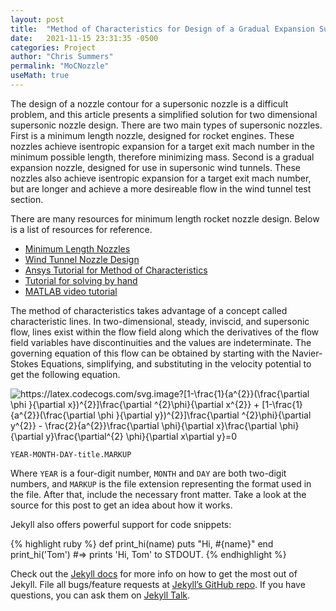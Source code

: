 ```yaml
---
layout: post
title:  "Method of Characteristics for Design of a Gradual Expansion Supersonic Wind Tunnel Nozzle"
date:   2021-11-15 23:31:35 -0500
categories: Project
author: "Chris Summers"
permalink: "MoCNozzle"
useMath: true
---
```

The design of a nozzle contour for a supersonic nozzle is a difficult problem, and this article presents a simplified solution for two dimensional supersonic nozzle design. There are two main types of supersonic nozzles.
First is a minimum length nozzle, designed for rocket engines. These nozzles achieve isentropic expansion for a target exit mach number in the minimum possible length, therefore minimizing mass.
Second is a gradual expansion nozzle, designed for use in supersonic wind tunnels. These nozzles also achieve isentropic expansion for a target exit mach number, but are longer and achieve a more desireable flow in the wind tunnel test section. 

There are many resources for minimum length rocket nozzle design. Below is a list of resources for reference. 
- [Minimum Length Nozzles][Paper-1]  
- [Wind Tunnel Nozzle Design][Paper-2] 
- [Ansys Tutorial for Method of Characteristics][Video-1]
- [Tutorial for solving by hand][Video-2]
- [MATLAB video tutorial][Video-3]

The method of characteristics takes advantage of a concept called characteristic lines. 
In two-dimensional, steady, inviscid, and supersonic flow, lines exist within the flow field along which the derivatives of the flow field variables have discontinuities and the values are indeterminate. 
The governing equation of this flow can be obtained by starting with the Navier-Stokes Equations, simplifying, and substituting in the velocity potential to get the following equation.

<img src="https://latex.codecogs.com/svg.image?[1-\frac{1}{a^{2}}(\frac{\partial&space;\phi&space;}{\partial&space;x})^{2}]\frac{\partial&space;^{2}\phi}{\partial&space;x^{2}}&space;&plus;&space;[1-\frac{1}{a^{2}}(\frac{\partial&space;\phi&space;}{\partial&space;y})^{2}]\frac{\partial&space;^{2}\phi}{\partial&space;y^{2}}&space;-&space;\frac{2}{a^{2}}\frac{\partial&space;\phi}{\partial&space;x}\frac{\partial&space;\phi}{\partial&space;y}\frac{\partial^{2}&space;\phi}{\partial&space;x\partial&space;y}=0" title="https://latex.codecogs.com/svg.image?[1-\frac{1}{a^{2}}(\frac{\partial \phi }{\partial x})^{2}]\frac{\partial ^{2}\phi}{\partial x^{2}} + [1-\frac{1}{a^{2}}(\frac{\partial \phi }{\partial y})^{2}]\frac{\partial ^{2}\phi}{\partial y^{2}} - \frac{2}{a^{2}}\frac{\partial \phi}{\partial x}\frac{\partial \phi}{\partial y}\frac{\partial^{2} \phi}{\partial x\partial y}=0" />

`YEAR-MONTH-DAY-title.MARKUP`

Where `YEAR` is a four-digit number, `MONTH` and `DAY` are both two-digit numbers, and `MARKUP` is the file extension representing the format used in the file. After that, include the necessary front matter. Take a look at the source for this post to get an idea about how it works.

Jekyll also offers powerful support for code snippets:

{% highlight ruby %}
def print_hi(name)
  puts "Hi, #{name}"
end
print_hi('Tom')
#=> prints 'Hi, Tom' to STDOUT.
{% endhighlight %}

Check out the [Jekyll docs][jekyll-docs] for more info on how to get the most out of Jekyll. File all bugs/feature requests at [Jekyll’s GitHub repo][jekyll-gh]. If you have questions, you can ask them on [Jekyll Talk][jekyll-talk].

[Paper-1]: https://www.ijert.org/research/design-of-a-supersonic-nozzle-using-method-of-characteristics-IJERTV2IS110026.pdf
[Paper-2]: https://www.researchgate.net/publication/273460548_Design_of_supersonic_wind_tunnel_using_method_of_characteristics
[Video-1]: https://www.youtube.com/watch?v=k4RNsTLpbng
[Video-2]: https://www.youtube.com/watch?v=kfq-O-lho08
[Video-3]: https://youtu.be/iRuG_Zbz2Ig
[jekyll-docs]: https://jekyllrb.com/docs/home
[jekyll-gh]:   https://github.com/jekyll/jekyll
[jekyll-talk]: https://talk.jekyllrb.com/

